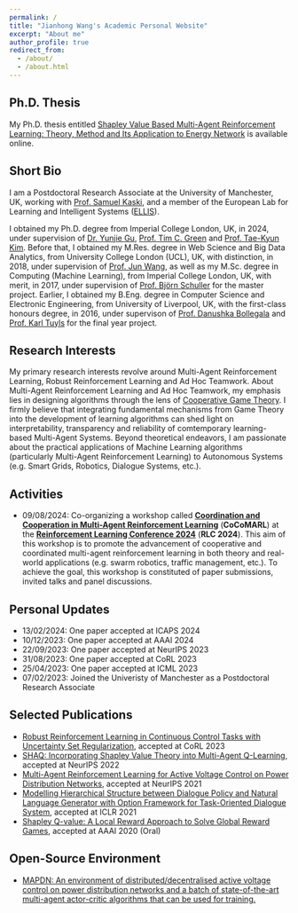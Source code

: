 ```yaml
---
permalink: /
title: "Jianhong Wang's Academic Personal Website"
excerpt: "About me"
author_profile: true
redirect_from: 
  - /about/
  - /about.html
---
```


Ph.D. Thesis
-----
My Ph.D. thesis entitled [Shapley Value Based Multi-Agent Reinforcement Learning: Theory, Method and Its Application to Energy Network](https://arxiv.org/abs/2402.15324) is available online.

Short Bio
-----
I am a Postdoctoral Research Associate at the University of Manchester, UK, working with [Prof. Samuel Kaski](https://scholar.google.com/citations?user=uF6H9jMAAAAJ&hl=en), and a member of the European Lab for Learning and Intelligent Systems ([ELLIS](https://ellis.eu/members)).

I obtained my Ph.D. degree from Imperial College London, UK, in 2024, under supervision of [Dr. Yunjie Gu](https://scholar.google.co.uk/citations?user=NyTj-m8AAAAJ&hl=en), [Prof. Tim C. Green](https://scholar.google.co.uk/citations?user=PWvm-uEAAAAJ&hl=en) and [Prof. Tae-Kyun Kim](https://scholar.google.co.uk/citations?user=j2WcLecAAAAJ&hl=en). Before that, I obtained my M.Res. degree in Web Science and Big Data Analytics, from University College London (UCL), UK, with distinction, in 2018, under supervision of [Prof. Jun Wang](https://scholar.google.co.uk/citations?user=wIE1tY4AAAAJ&hl=en), as well as my M.Sc. degree in Computing (Machine Learning), from Imperial College London, UK, with merit, in 2017, under supervision of [Prof. Björn Schuller](https://scholar.google.com/citations?user=TxKNCSoAAAAJ&hl=en) for the master project. Earlier, I obtained my B.Eng. degree in Computer Science and Electronic Engineering, from University of Liverpool, UK, with the first-class honours degree, in 2016, under supervison of [Prof. Danushka Bollegala](https://scholar.google.com/citations?user=kLqCYLMAAAAJ&hl=en) and [Prof. Karl Tuyls](https://scholar.google.com/citations?user=cxRqeVwAAAAJ&hl=en) for the final year project.

Research Interests
-----
My primary research interests revolve around Multi-Agent Reinforcement Learning, Robust Reinforcement Learning and Ad Hoc Teamwork. About Multi-Agent Reinforcement Learning and Ad Hoc Teamwork, my emphasis lies in designing algorithms through the lens of [Cooperative Game Theory](https://en.wikipedia.org/wiki/Cooperative_game_theory). I firmly believe that integrating fundamental mechanisms from Game Theory into the development of learning algorithms can shed light on interpretability, transparency and reliability of comtemporary learning-based Multi-Agent Systems. Beyond theoretical endeavors, I am passionate about the practical applications of Machine Learning algorithms (particularly Multi-Agent Reinforcement Learning) to Autonomous Systems (e.g. Smart Grids, Robotics, Dialogue Systems, etc.).

Activities
-----
- 09/08/2024: Co-organizing a workshop called [**Coordination and Cooperation in Multi-Agent Reinforcement Learning**](\url{https://sites.google.com/view/cocomarl-2024/home}) (**CoCoMARL**) at the [**Reinforcement Learning Conference 2024**](https://rl-conference.cc/) (**RLC 2024**). This aim of this workshop is to promote the advancement of cooperative and coordinated multi-agent reinforcement learning in both theory and real-world applications (e.g. swarm robotics, traffic management, etc.). To achieve the goal, this workshop is constituted of paper submissions, invited talks and panel discussions.

Personal Updates
-----
- 13/02/2024: One paper accepted at ICAPS 2024
- 10/12/2023: One paper accepted at AAAI 2024
- 22/09/2023: One paper accepted at NeurIPS 2023
- 31/08/2023: One paper accepted at CoRL 2023
- 25/04/2023: One paper accepted at ICML 2023
- 07/02/2023: Joined the Univeristy of Manchester as a Postdoctoral Research Associate

Selected Publications
-----
- [Robust Reinforcement Learning in Continuous Control Tasks with Uncertainty Set Regularization](https://arxiv.org/abs/2207.02016), accepted at CoRL 2023
- [SHAQ: Incorporating Shapley Value Theory into Multi-Agent Q-Learning](https://arxiv.org/abs/2105.15013), accepted at NeurIPS 2022
- [Multi-Agent Reinforcement Learning for Active Voltage Control on Power Distribution Networks](https://arxiv.org/abs/2110.14300), accepted at NeurIPS 2021
- [Modelling Hierarchical Structure between Dialogue Policy and Natural Language Generator with Option Framework for Task-Oriented Dialogue System](https://arxiv.org/abs/2006.06814), accepted at ICLR 2021
- [Shapley Q-value: A Local Reward Approach to Solve Global Reward Games](https://arxiv.org/abs/1907.05707), accepted at AAAI 2020 (Oral)

Open-Source Environment
-----
- [MAPDN: An environment of distributed/decentralised active voltage control on power distribution networks and a batch of state-of-the-art multi-agent actor-critic algorithms that can be used for training.](https://github.com/Future-Power-Networks/MAPDN)
